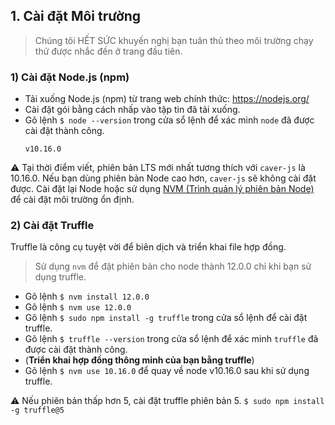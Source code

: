 ## 1. Cài đặt Môi trường <a id="1-environment-setup"></a>

> Chúng tôi HẾT SỨC khuyến nghị bạn tuân thủ theo môi trường chạy thử được nhắc đến ở trang đầu tiên.

### 1) Cài đặt Node.js (npm) <a id="1-install-node-js-npm"></a>

- Tải xuống Node.js (npm) từ trang web chính thức: https://nodejs.org/
- Cài đặt gói bằng cách nhấp vào tập tin đã tải xuống.
- Gõ lệnh `$ node --version` trong cửa sổ lệnh để xác minh `node` đã được cài đặt thành công.
    ```
    v10.16.0
    ```

&#9888; Tại thời điểm viết, phiên bản LTS mới nhất tương thích với `caver-js` là 10.16.0. Nếu bạn dùng phiên bản Node cao hơn, `caver-js` sẽ không cài đặt được. Cài đặt lại Node hoặc sử dụng [NVM (Trình quản lý phiên bản Node)](https://github.com/nvm-sh/nvm) để cài đặt môi trường ổn định.

### 2) Cài đặt Truffle <a id="2-install-truffle"></a>
Truffle là công cụ tuyệt vời để biên dịch và triển khai file hợp đồng.

> Sử dụng `nvm` để đặt phiên bản cho node thành 12.0.0 chỉ khi bạn sử dụng truffle.

- Gõ lệnh `$ nvm install 12.0.0`
- Gõ lệnh `$ nvm use 12.0.0`
- Gõ lệnh `$ sudo npm install -g truffle` trong cửa sổ lệnh để cài đặt truffle.
- Gõ lệnh `$ truffle --version` trong cửa sổ lệnh để xác minh `truffle` đã được cài đặt thành công.
- (**Triển khai hợp đồng thông minh của bạn bằng truffle**)
- Gõ lệnh `$ nvm use 10.16.0` để quay về node v10.16.0 sau khi sử dụng truffle.

&#9888; Nếu phiên bản thấp hơn 5, cài đặt truffle phiên bản 5. `$ sudo npm install -g truffle@5`
